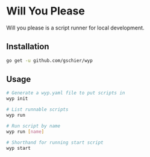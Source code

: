 # Will You Please

Will you please is a script runner for local development.

## Installation

```bash
go get -u github.com/gschier/wyp
```

## Usage

```bash
# Generate a wyp.yaml file to put scripts in
wyp init

# List runnable scripts
wyp run

# Run script by name
wyp run [name]

# Shorthand for running start script
wyp start
```
